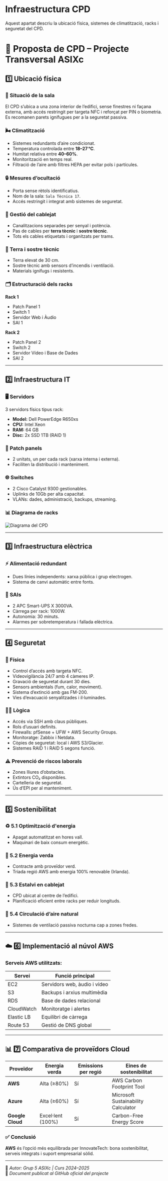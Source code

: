 # Infraestructura CPD

Aquest apartat descriu la ubicació física, sistemes de climatització, racks i seguretat del CPD.

# 🏢 Proposta de CPD – Projecte Transversal ASIXc

## 1️⃣ Ubicació física

### 📍 Situació de la sala
El CPD s’ubica a una zona interior de l’edifici, sense finestres ni façana externa, amb accés restringit per targeta NFC i reforçat per PIN o biometria. Es recomanen parets ignífugues per a la seguretat passiva.

### 🌬️ Climatització
- Sistemes redundants d’aire condicionat.
- Temperatura controlada entre **18–27 °C**.
- Humitat relativa entre **40–60%**.
- Monitorització en temps real.
- Filtració de l’aire amb filtres HEPA per evitar pols i partícules.

### 🔒 Mesures d’ocultació
- Porta sense rètols identificatius.
- Nom de la sala: `Sala Tècnica 17`.
- Accés restringit i integrat amb sistemes de seguretat.

### 🔌 Gestió del cablejat
- Canalitzacions separades per senyal i potència.
- Pas de cables per **terra tècnic** i **sostre tècnic**.
- Tots els cables etiquetats i organitzats per trams.

### 🧱 Terra i sostre tècnic
- Terra elevat de 30 cm.
- Sostre tècnic amb sensors d’incendis i ventilació.
- Materials ignífugs i resistents.

### 🗂️ Estructuració dels racks

**Rack 1**
- Patch Panel 1
- Switch 1
- Servidor Web i Àudio
- SAI 1

**Rack 2**
- Patch Panel 2
- Switch 2
- Servidor Vídeo i Base de Dades
- SAI 2

---

## 2️⃣ Infraestructura IT

### 🖥️ Servidors
3 servidors físics tipus rack:
- **Model:** Dell PowerEdge R650xs
- **CPU:** Intel Xeon
- **RAM:** 64 GB
- **Disc:** 2x SSD 1TB (RAID 1)

### 🔌 Patch panels
- 2 unitats, un per cada rack (xarxa interna i externa).
- Faciliten la distribució i manteniment.

### 🌐 Switches
- 2 Cisco Catalyst 9300 gestionables.
- Uplinks de 10Gb per alta capacitat.
- VLANs: dades, administració, backups, streaming.

### 📊 Diagrama de racks
![Diagrama del CPD](./diagrama_cpd.png)

---

## 3️⃣ Infraestructura elèctrica

### ⚡ Alimentació redundant
- Dues línies independents: xarxa pública i grup electrogen.
- Sistema de canvi automàtic entre fonts.

### 🔋 SAIs
- 2 APC Smart-UPS X 3000VA.
- Càrrega per rack: 1000W.
- Autonomia: 30 minuts.
- Alarmes per sobretemperatura i fallada elèctrica.

---

## 4️⃣ Seguretat

### 🔐 Física
- Control d’accés amb targeta NFC.
- Videovigilància 24/7 amb 4 càmeres IP.
- Gravació de seguretat durant 30 dies.
- Sensors ambientals (fum, calor, moviment).
- Sistema d’extinció amb gas FM-200.
- Vies d’evacuació senyalitzades i il·luminades.

### 🧑‍💻 Lògica
- Accés via SSH amb claus públiques.
- Rols d’usuari definits.
- Firewalls: pfSense + UFW + AWS Security Groups.
- Monitoratge: Zabbix i Netdata.
- Còpies de seguretat: local i AWS S3/Glacier.
- Sistemes RAID 1 i RAID 5 segons funció.

### ⚠️ Prevenció de riscos laborals
- Zones lliures d’obstacles.
- Extintors CO₂ disponibles.
- Cartelleria de seguretat.
- Ús d’EPI per al manteniment.

---

## 5️⃣ Sostenibilitat

### ♻️ 5.1 Optimització d'energia
- Apagat automatitzat en hores vall.
- Maquinari de baix consum energètic.

### 🌱 5.2 Energia verda
- Contracte amb proveïdor verd.
- Triada regió AWS amb energia 100% renovable (Irlanda).

### 🔌 5.3 Estalvi en cablejat
- CPD ubicat al centre de l’edifici.
- Planificació eficient entre racks per reduir longituds.

### 💨 5.4 Circulació d’aire natural
- Sistemes de ventilació passiva nocturna cap a zones fredes.

---

## ☁️ 6️⃣ Implementació al núvol AWS

### Serveis AWS utilitzats:
| Servei        | Funció principal                      |
|---------------|----------------------------------------|
| EC2           | Servidors web, àudio i vídeo          |
| S3            | Backups i arxius multimèdia           |
| RDS           | Base de dades relacional              |
| CloudWatch    | Monitoratge i alertes                 |
| Elastic LB    | Equilibri de càrrega                  |
| Route 53      | Gestió de DNS global                  |

---

## 📊 7️⃣ Comparativa de proveïdors Cloud

| Proveïdor       | Energia verda     | Emissions per regió | Eines de sostenibilitat                    |
|------------------|--------------------|----------------------|--------------------------------------------|
| **AWS**          | Alta (≥80%)         | Sí                   | AWS Carbon Footprint Tool                 |
| **Azure**        | Alta (≥60%)         | Sí                   | Microsoft Sustainability Calculator       |
| **Google Cloud** | Excel·lent (100%)   | Sí                   | Carbon-Free Energy Score                  |

### ✅ Conclusió
**AWS** és l’opció més equilibrada per InnovateTech: bona sostenibilitat, serveis integrats i suport empresarial sòlid.

---

📌 *Autor: Grup 5 ASIXc | Curs 2024–2025*  
📁 *Document publicat al GitHub oficial del projecte*
